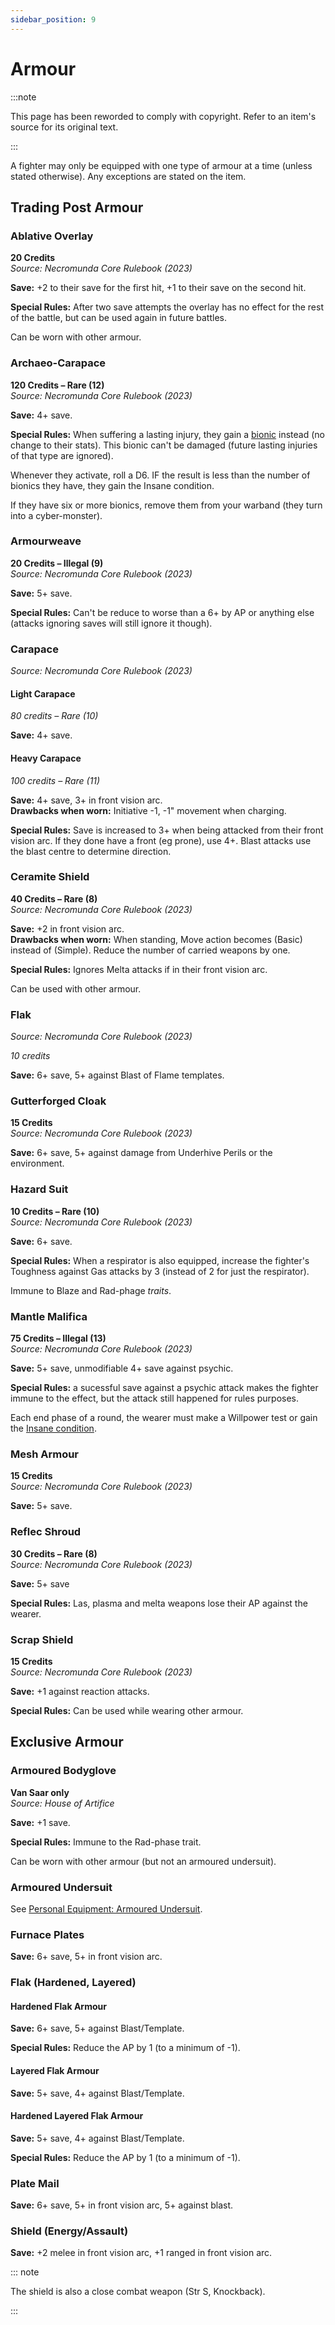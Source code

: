 ```yaml
---
sidebar_position: 9
---
```


# Armour

:::note

This page has been reworded to comply with copyright. Refer to an item's source for its original text.

:::

A fighter may only be equipped with one type of armour at a time (unless stated otherwise). Any exceptions are stated on the item.

## Trading Post Armour[](https://necrovox.org/docs/armoury/armour#trading-post-armour "Direct link to Trading Post Armour")

### Ablative Overlay[](https://necrovox.org/docs/armoury/armour#ablative-overlay "Direct link to Ablative Overlay")

**20 Credits**  
_Source: Necromunda Core Rulebook (2023)_

**Save:** +2 to their save for the first hit, +1 to their save on the second hit.

**Special Rules:** After two save attempts the overlay has no effect for the rest of the battle, but can be used again in future battles.

Can be worn with other armour.

### Archaeo-Carapace[](https://necrovox.org/docs/armoury/armour#archaeo-carapace "Direct link to Archaeo-Carapace")

**120 Credits – Rare (12)**  
_Source: Necromunda Core Rulebook (2023)_

**Save:** 4+ save.

**Special Rules:** When suffering a lasting injury, they gain a [bionic](https://necrovox.org/docs/armoury/bionics) instead (no change to their stats). This bionic can't be damaged (future lasting injuries of that type are ignored).

Whenever they activate, roll a D6. IF the result is less than the number of bionics they have, they gain the Insane condition.

If they have six or more bionics, remove them from your warband (they turn into a cyber-monster).

### Armourweave[](https://necrovox.org/docs/armoury/armour#armourweave "Direct link to Armourweave")

**20 Credits – Illegal (9)**  
_Source: Necromunda Core Rulebook (2023)_

**Save:** 5+ save.

**Special Rules:** Can't be reduce to worse than a 6+ by AP or anything else (attacks ignoring saves will still ignore it though).

### Carapace[](https://necrovox.org/docs/armoury/armour#carapace "Direct link to Carapace")

_Source: Necromunda Core Rulebook (2023)_

#### Light Carapace[](https://necrovox.org/docs/armoury/armour#light-carapace "Direct link to Light Carapace")

_80 credits – Rare (10)_

**Save:** 4+ save.

#### Heavy Carapace[](https://necrovox.org/docs/armoury/armour#heavy-carapace "Direct link to Heavy Carapace")

_100 credits – Rare (11)_

**Save:** 4+ save, 3+ in front vision arc.  
**Drawbacks when worn:** Initiative -1, -1" movement when charging.

**Special Rules:** Save is increased to 3+ when being attacked from their front vision arc. If they done have a front (eg prone), use 4+. Blast attacks use the blast centre to determine direction.

### Ceramite Shield[](https://necrovox.org/docs/armoury/armour#ceramite-shield "Direct link to Ceramite Shield")

**40 Credits – Rare (8)**  
_Source: Necromunda Core Rulebook (2023)_

**Save:** +2 in front vision arc.  
**Drawbacks when worn:** When standing, Move action becomes (Basic) instead of (Simple). Reduce the number of carried weapons by one.

**Special Rules:** Ignores Melta attacks if in their front vision arc.

Can be used with other armour.

### Flak[](https://necrovox.org/docs/armoury/armour#flak "Direct link to Flak")

_Source: Necromunda Core Rulebook (2023)_

_10 credits_

**Save:** 6+ save, 5+ against Blast of Flame templates.

### Gutterforged Cloak[](https://necrovox.org/docs/armoury/armour#gutterforged-cloak "Direct link to Gutterforged Cloak")

**15 Credits**  
_Source: Necromunda Core Rulebook (2023)_

**Save:** 6+ save, 5+ against damage from Underhive Perils or the environment.

### Hazard Suit[](https://necrovox.org/docs/armoury/armour#hazard-suit "Direct link to Hazard Suit")

**10 Credits – Rare (10)**  
_Source: Necromunda Core Rulebook (2023)_

**Save:** 6+ save.

**Special Rules:** When a respirator is also equipped, increase the fighter's Toughness against Gas attacks by 3 (instead of 2 for just the respirator).

Immune to Blaze and Rad-phage _traits_.

### Mantle Malifica[](https://necrovox.org/docs/armoury/armour#mantle-malifica "Direct link to Mantle Malifica")

**75 Credits – Illegal (13)**  
_Source: Necromunda Core Rulebook (2023)_

**Save:** 5+ save, unmodifiable 4+ save against psychic.

**Special Rules:** a sucessful save against a psychic attack makes the fighter immune to the effect, but the attack still happened for rules purposes.

Each end phase of a round, the wearer must make a Willpower test or gain the [Insane condition](https://necrovox.org/docs/general-principles/conditions#insane).

### Mesh Armour[](https://necrovox.org/docs/armoury/armour#mesh-armour "Direct link to Mesh Armour")

**15 Credits**  
_Source: Necromunda Core Rulebook (2023)_

**Save:** 5+ save.

### Reflec Shroud[](https://necrovox.org/docs/armoury/armour#reflec-shroud "Direct link to Reflec Shroud")

**30 Credits – Rare (8)**  
_Source: Necromunda Core Rulebook (2023)_

**Save:** 5+ save

**Special Rules:** Las, plasma and melta weapons lose their AP against the wearer.

### Scrap Shield[](https://necrovox.org/docs/armoury/armour#scrap-shield "Direct link to Scrap Shield")

**15 Credits**  
_Source: Necromunda Core Rulebook (2023)_

**Save:** +1 against reaction attacks.

**Special Rules:** Can be used while wearing other armour.

## Exclusive Armour[](https://necrovox.org/docs/armoury/armour#exclusive-armour "Direct link to Exclusive Armour")

### Armoured Bodyglove[](https://necrovox.org/docs/armoury/armour#armoured-bodyglove "Direct link to Armoured Bodyglove")

**Van Saar only**  
_Source: House of Artifice_

**Save:** +1 save.

**Special Rules:** Immune to the Rad-phase trait.

Can be worn with other armour (but not an armoured undersuit).

### Armoured Undersuit[](https://necrovox.org/docs/armoury/armour#armoured-undersuit "Direct link to Armoured Undersuit")

See [Personal Equipment: Armoured Undersuit](https://necrovox.org/docs/armoury/personal-equipment#armoured-undersuit).

### Furnace Plates[](https://necrovox.org/docs/armoury/armour#furnace-plates "Direct link to Furnace Plates")

**Save:** 6+ save, 5+ in front vision arc.

### Flak (Hardened, Layered)[](https://necrovox.org/docs/armoury/armour#flak-hardened-layered "Direct link to Flak (Hardened, Layered)")

#### Hardened Flak Armour[](https://necrovox.org/docs/armoury/armour#hardened-flak-armour "Direct link to Hardened Flak Armour")

**Save:** 6+ save, 5+ against Blast/Template.

**Special Rules:** Reduce the AP by 1 (to a minimum of -1).

#### Layered Flak Armour[](https://necrovox.org/docs/armoury/armour#layered-flak-armour "Direct link to Layered Flak Armour")

**Save:** 5+ save, 4+ against Blast/Template.

#### Hardened Layered Flak Armour[](https://necrovox.org/docs/armoury/armour#hardened-layered-flak-armour "Direct link to Hardened Layered Flak Armour")

**Save:** 5+ save, 4+ against Blast/Template.

**Special Rules:** Reduce the AP by 1 (to a minimum of -1).

### Plate Mail[](https://necrovox.org/docs/armoury/armour#plate-mail "Direct link to Plate Mail")

**Save:** 6+ save, 5+ in front vision arc, 5+ against blast.

### Shield (Energy/Assault)[](https://necrovox.org/docs/armoury/armour#shield-energyassault "Direct link to Shield (Energy/Assault)")

**Save:** +2 melee in front vision arc, +1 ranged in front vision arc.

::: note

The shield is also a close combat weapon (Str S, Knockback).

:::
